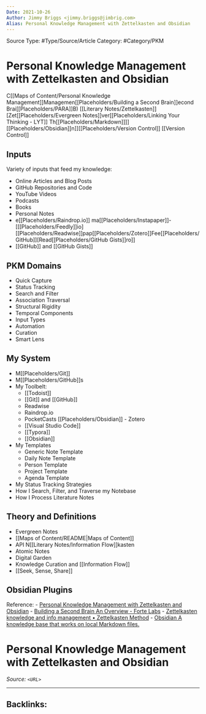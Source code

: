 ```yaml
---
Date: 2021-10-26
Author: Jimmy Briggs <jimmy.briggs@jimbrig.com>
Alias: Personal Knowledge Management with Zettelkasten and Obsidian
---
```


Source Type: #Type/Source/Article
Category: #Category/PKM	

# Personal Knowledge Management with Zettelkasten and Obsidian

C[[Maps of Content/Personal Knowledge Management]]Managemen[[Placeholders/Building a Second Brain]]econd Brai[[Placeholders/PARA]]B)[[Literary Notes/Zettelkasten]][Zet[[Placeholders/Evergreen Notes]]ver[[Placeholders/Linking Your Thinking - LYT]] Th[[Placeholders/Markdown]]]][[Placeholders/Obsidian]]n]][[Placeholders/Version Control]] [[Version Control]]

## Inputs

Variety of inputs that feed my knowledge:
- Online Articles and Blog Posts
- GitHub Repositories and Code
- YouTube Videos
- Podcasts
- Books
- Personal Notes
- e[[Placeholders/Raindrop.io]] ma[[Placeholders/Instapaper]]- [[[Placeholders/Feedly]]io][[Placeholders/Readwise]]pap[[Placeholders/Zotero]]Fee[[Placeholders/GitHub]][Read[[Placeholders/GitHub Gists]]ro]]
- [[GitHub]] and [[GitHub Gists]]

## PKM Domains

- Quick Capture
- Status Tracking
- Search and Filter
- Association Traversal
- Structural Rigidity
- Temporal Components
- Input Types
- Automation
- Curation
- Smart Lens

## My System

- M[[Placeholders/Git]]
- M[[Placeholders/GitHub]]s
- My Toolbelt:
	- [[Todoist]]
	- [[Git]] and [[GitHub]]
	- Readwise
	- Raindrop.io
	- PocketCasts
[[Placeholders/Obsidian]]	- Zotero
	- [[Visual Studio Code]]
	- [[Typora]]
	- [[Obsidian]]
- My Templates
	- Generic Note Template
	- Daily Note Template
	- Person Template
	- Project Template
	- Agenda Template
- My Status Tracking Strategies
- How I Search, Filter, and Traverse my Notebase
- How I Process Literature Notes

## Theory and Definitions

- Evergreen Notes
- [[Maps of Content/README|Maps of Content]]
- API N[[Literary Notes/Information Flow]]kasten
- Atomic Notes
- Digital Garden
- Knowledge Curation and [[Information Flow]]
- [[Seek, Sense, Share]]


## Obsidian Plugins

Reference: 
	- [Personal Knowledge Management with Zettelkasten and Obsidian](https://dev.to/yordiverkroost/personal-knowledge-management-with-zettelkasten-and-obsidian-20cj)
	- [Building a Second Brain An Overview - Forte Labs](https://fortelabs.co/blog/basboverview/)
	- [Zettelkasten knowledge and info management • Zettelkasten Method](https://zettelkasten.de/)
	- [Obsidian A knowledge base that works on local Markdown files.](https://obsidian.md/)








# Personal Knowledge Management with Zettelkasten and Obsidian

*Source: `<URL>`*

***

Backlinks:
-	